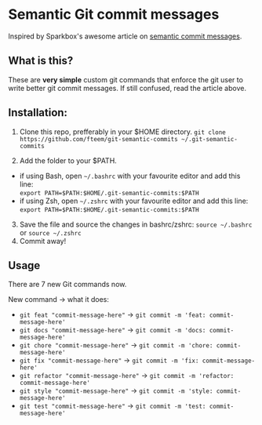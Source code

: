 # Semantic Git commit messages

Inspired by Sparkbox's awesome article on [semantic commit messages](http://seesparkbox.com/foundry/semantic_commit_messages).

## What is this?
These are **very simple** custom git commands that enforce the git user to write better git commit messages. If still confused, read the article above.

## Installation:

1. Clone this repo, prefferably in your $HOME directory.
``` git clone https://github.com/fteem/git-semantic-commits ~/.git-semantic-commits ```

2. Add the folder to your $PATH.
  * if using Bash, open ```~/.bashrc``` with your favourite editor and add this line: <br/> ``` export PATH=$PATH:$HOME/.git-semantic-commits:$PATH ```
  * if using Zsh, open ```~/.zshrc``` with your favourite editor and add this line: <br/>  ``` export PATH=$PATH:$HOME/.git-semantic-commits:$PATH ```

3. Save the file and source the changes in bashrc/zshrc: ```source ~/.bashrc``` or ```source ~/.zshrc```
4. Commit away!

## Usage

There are 7 new Git commands now.

New command -> what it does:
* ```git feat "commit-message-here"``` -> ```git commit -m 'feat: commit-message-here'```
* ```git docs "commit-message-here"``` -> ```git commit -m 'docs: commit-message-here'```
* ```git chore "commit-message-here"``` -> ```git commit -m 'chore: commit-message-here'```
* ```git fix "commit-message-here"``` -> ```git commit -m 'fix: commit-message-here'```
* ```git refactor "commit-message-here"``` -> ```git commit -m 'refactor: commit-message-here'```
* ```git style "commit-message-here"``` -> ```git commit -m 'style: commit-message-here'```
* ```git test "commit-message-here"``` -> ```git commit -m 'test: commit-message-here'```
